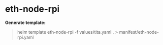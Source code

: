 # eth-node-rpi

**Generate template:**
>helm template eth-node-rpi -f values/tita.yaml . > manifest/eth-node-rpi.yaml